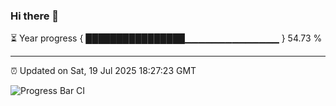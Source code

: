 ### Hi there 👋

⏳ Year progress { ████████████████▁▁▁▁▁▁▁▁▁▁▁▁▁▁ } 54.73 %

---

⏰ Updated on Sat, 19 Jul 2025 18:27:23 GMT

![Progress Bar CI](https://github.com/liununu/liununu/workflows/Progress%20Bar%20CI/badge.svg)
